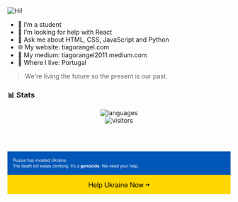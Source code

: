 ![Hi!](https://user-images.githubusercontent.com/70700766/174063291-809cc640-bf59-438d-9538-513aa505173b.png)


* 🔭 I’m a student
* 🤔 I’m looking for help with React
* 💬 Ask me about HTML, CSS, JavaScript and Python
* 🌐 My website: tiagorangel.com
* 📜 My medium: tiagorangel2011.medium.com
* 🚩 Where I live: Portugal

> We're living the future so
> the present is our past.

### 📊 Stats

<div align="center">

<img alt="languages" src="https://github-readme-stats.vercel.app/api/top-langs/?username=tiagorangel2011&theme=github_light&hide_border=true&layout=compact" />
<br>
<img src="https://visitor-badge.laobi.icu/badge?page_id=tiagorangel2011.tiagorangel2011&left_text=Profile%20Visitors&format=true" alt="visitors">
</div>

<br/><br/>

[![Russia has invaded Ukraine and already killed tens of thousands of civilians, with many more raped or tortured. The death toll keeps climbing. It's a genocide. Let's fight back against the Russian regime: Click to know more](https://raw.githubusercontent.com/vshymanskyy/StandWithUkraine/main/banner2-direct.svg)](https://stand-with-ukraine.pp.ua)
